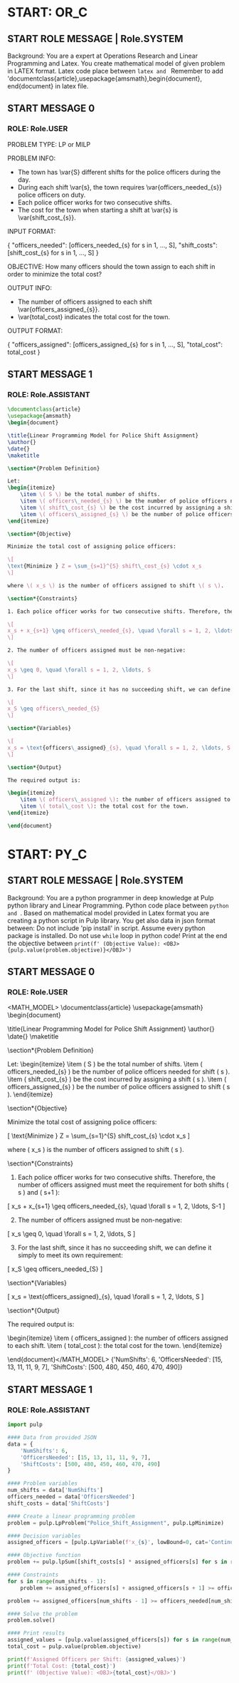# START: OR_C 
## START ROLE MESSAGE | Role.SYSTEM 
Background: You are a expert at Operations Research and Linear Programming and Latex. You create mathematical model of given problem in LATEX format. Latex code place between ```latex and ``` Remember to add 'documentclass{article},usepackage{amsmath},begin{document}, end{document} in latex file. 
## START MESSAGE 0 
### ROLE: Role.USER
<DESCRIPTION>
PROBLEM TYPE: LP or MILP

PROBLEM INFO:

- The town has \var{S} different shifts for the police officers during the day.
- During each shift \var{s}, the town requires \var{officers_needed_{s}} police officers on duty.
- Each police officer works for two consecutive shifts.
- The cost for the town when starting a shift at \var{s} is \var{shift_cost_{s}}.

INPUT FORMAT: 

{
    "officers_needed": [officers_needed_{s} for s in 1, ..., S],
    "shift_costs": [shift_cost_{s} for s in 1, ..., S]
}

OBJECTIVE: How many officers should the town assign to each shift in order to minimize the total cost?

OUTPUT INFO:

- The number of officers assigned to each shift \var{officers_assigned_{s}}.
- \var{total_cost} indicates the total cost for the town.

OUTPUT FORMAT:

{
    "officers_assigned": [officers_assigned_{s} for s in 1, ..., S],
    "total_cost": total_cost
}
</DESCRIPTION>


## START MESSAGE 1 
### ROLE: Role.ASSISTANT
```latex
\documentclass{article}
\usepackage{amsmath}
\begin{document}

\title{Linear Programming Model for Police Shift Assignment}
\author{}
\date{}
\maketitle

\section*{Problem Definition}

Let:
\begin{itemize}
    \item \( S \) be the total number of shifts.
    \item \( officers\_needed_{s} \) be the number of police officers needed for shift \( s \).
    \item \( shift\_cost_{s} \) be the cost incurred by assigning a shift \( s \).
    \item \( officers\_assigned_{s} \) be the number of police officers assigned to shift \( s \).
\end{itemize}

\section*{Objective}

Minimize the total cost of assigning police officers:

\[
\text{Minimize } Z = \sum_{s=1}^{S} shift\_cost_{s} \cdot x_s
\]

where \( x_s \) is the number of officers assigned to shift \( s \).

\section*{Constraints}

1. Each police officer works for two consecutive shifts. Therefore, the number of officers assigned must meet the requirement for both shifts \( s \) and \( s+1 \):

\[
x_s + x_{s+1} \geq officers\_needed_{s}, \quad \forall s = 1, 2, \ldots, S-1
\]

2. The number of officers assigned must be non-negative:

\[
x_s \geq 0, \quad \forall s = 1, 2, \ldots, S
\]

3. For the last shift, since it has no succeeding shift, we can define it simply to meet its own requirement:

\[
x_S \geq officers\_needed_{S}
\]

\section*{Variables}

\[
x_s = \text{officers\_assigned}_{s}, \quad \forall s = 1, 2, \ldots, S
\]

\section*{Output}

The required output is:

\begin{itemize}
    \item \( officers\_assigned \): the number of officers assigned to each shift.
    \item \( total\_cost \): the total cost for the town.
\end{itemize}

\end{document}
```

# START: PY_C 
## START ROLE MESSAGE | Role.SYSTEM 
Background: You are a python programmer in deep knowledge at Pulp python library and Linear Programming. Python code place between ```python and ```. Based on mathematical model provided in Latex format you are creating a python script in Pulp library. You get also data in json format between: <DATA></DATA> Do not include 'pip install' in script. Assume every python package is installed. Do not use `while` loop in python code! Print at the end the objective between <OBJ></OBJ> `print(f' (Objective Value): <OBJ>{pulp.value(problem.objective)}</OBJ>')` 
## START MESSAGE 0 
### ROLE: Role.USER
<MATH_MODEL>
\documentclass{article}
\usepackage{amsmath}
\begin{document}

\title{Linear Programming Model for Police Shift Assignment}
\author{}
\date{}
\maketitle

\section*{Problem Definition}

Let:
\begin{itemize}
    \item \( S \) be the total number of shifts.
    \item \( officers\_needed_{s} \) be the number of police officers needed for shift \( s \).
    \item \( shift\_cost_{s} \) be the cost incurred by assigning a shift \( s \).
    \item \( officers\_assigned_{s} \) be the number of police officers assigned to shift \( s \).
\end{itemize}

\section*{Objective}

Minimize the total cost of assigning police officers:

\[
\text{Minimize } Z = \sum_{s=1}^{S} shift\_cost_{s} \cdot x_s
\]

where \( x_s \) is the number of officers assigned to shift \( s \).

\section*{Constraints}

1. Each police officer works for two consecutive shifts. Therefore, the number of officers assigned must meet the requirement for both shifts \( s \) and \( s+1 \):

\[
x_s + x_{s+1} \geq officers\_needed_{s}, \quad \forall s = 1, 2, \ldots, S-1
\]

2. The number of officers assigned must be non-negative:

\[
x_s \geq 0, \quad \forall s = 1, 2, \ldots, S
\]

3. For the last shift, since it has no succeeding shift, we can define it simply to meet its own requirement:

\[
x_S \geq officers\_needed_{S}
\]

\section*{Variables}

\[
x_s = \text{officers\_assigned}_{s}, \quad \forall s = 1, 2, \ldots, S
\]

\section*{Output}

The required output is:

\begin{itemize}
    \item \( officers\_assigned \): the number of officers assigned to each shift.
    \item \( total\_cost \): the total cost for the town.
\end{itemize}

\end{document}</MATH_MODEL>
<DATA>
{'NumShifts': 6, 'OfficersNeeded': [15, 13, 11, 11, 9, 7], 'ShiftCosts': [500, 480, 450, 460, 470, 490]}</DATA>


## START MESSAGE 1 
### ROLE: Role.ASSISTANT
```python
import pulp

#### Data from provided JSON
data = {
    'NumShifts': 6,
    'OfficersNeeded': [15, 13, 11, 11, 9, 7],
    'ShiftCosts': [500, 480, 450, 460, 470, 490]
}

#### Problem variables
num_shifts = data['NumShifts']
officers_needed = data['OfficersNeeded']
shift_costs = data['ShiftCosts']

#### Create a linear programming problem
problem = pulp.LpProblem("Police_Shift_Assignment", pulp.LpMinimize)

#### Decision variables
assigned_officers = [pulp.LpVariable(f'x_{s}', lowBound=0, cat='Continuous') for s in range(num_shifts)]

#### Objective function
problem += pulp.lpSum([shift_costs[s] * assigned_officers[s] for s in range(num_shifts)])

#### Constraints
for s in range(num_shifts - 1):
    problem += assigned_officers[s] + assigned_officers[s + 1] >= officers_needed[s]

problem += assigned_officers[num_shifts - 1] >= officers_needed[num_shifts - 1]

#### Solve the problem
problem.solve()

#### Print results
assigned_values = [pulp.value(assigned_officers[s]) for s in range(num_shifts)]
total_cost = pulp.value(problem.objective)

print(f'Assigned Officers per Shift: {assigned_values}')
print(f'Total Cost: {total_cost}')
print(f' (Objective Value): <OBJ>{total_cost}</OBJ>')
```

